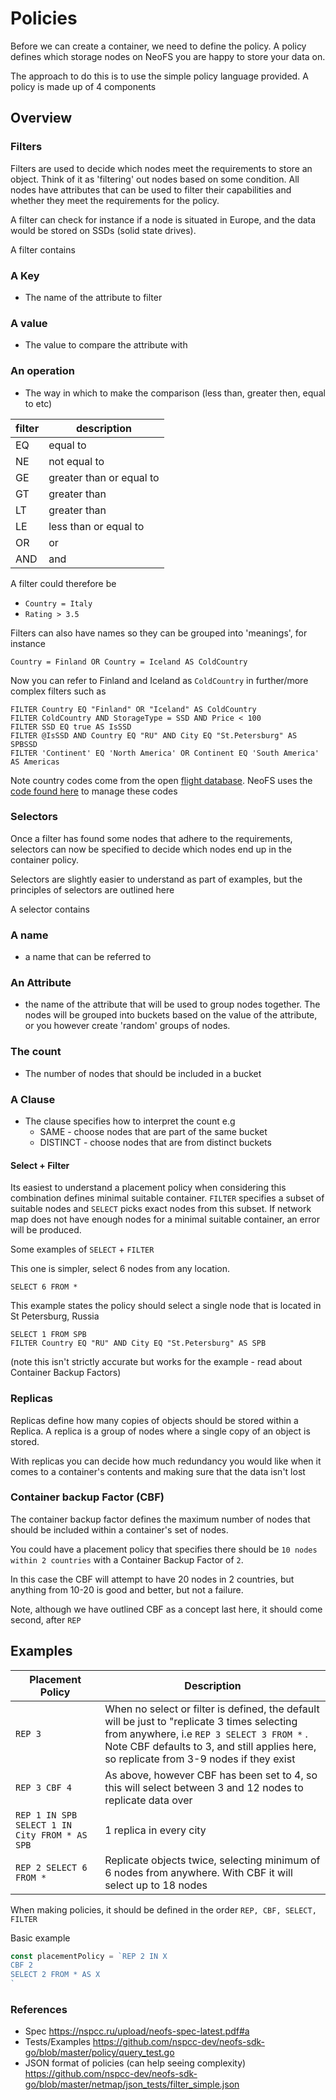 # Policies

Before we can create a container, we need to define the policy. A policy defines which storage nodes on NeoFS you are happy to store your data on.

The approach to do this is to use the simple policy language provided. A policy is made up of 4 components

## Overview

### Filters

Filters are used to decide which nodes meet the requirements to store an object. Think of it as 'filtering' out nodes based on some condition. All nodes have attributes that can be used to filter their capabilities and whether they meet the requirements for the policy.

A filter can check for instance if a node is situated in Europe, and the data would be stored on SSDs (solid state drives).

A filter contains

### A Key
  * The name of the attribute to filter
### A value
  * The value to compare the attribute with
### An operation
  * The way in which to make the comparison (less than, greater then, equal to etc)

| filter | description |
| ------ | ------ |
| EQ | equal to |
| NE | not equal to |
| GE | greater than or equal to |
| GT | greater than |
| LT | greater than |
| LE | less than or equal to |
| OR | or |
| AND | and |

A filter could therefore be 

- `Country = Italy`
- `Rating > 3.5`

Filters can also have names so they can be grouped into 'meanings', for instance

```shell
Country = Finland OR Country = Iceland AS ColdCountry
```

Now you can refer to Finland and Iceland as `ColdCountry` in further/more complex filters such as

```shell
FILTER Country EQ "Finland" OR "Iceland" AS ColdCountry
FILTER ColdCountry AND StorageType = SSD AND Price < 100
FILTER SSD EQ true AS IsSSD
FILTER @IsSSD AND Country EQ "RU" AND City EQ "St.Petersburg" AS SPBSSD
FILTER 'Continent' EQ 'North America' OR Continent EQ 'South America' AS Americas
```


Note country codes come from the open [flight database](https://raw.githubusercontent.com/jpatokal/openflights/master/data/countries.dat). NeoFS uses the [code found here](https://github.com/nspcc-dev/neofs-locode-db) to manage these codes
### Selectors

Once a filter has found some nodes that adhere to the requirements, selectors can now be specified to decide which nodes end up in the container policy.

Selectors are slightly easier to understand as part of examples, but the principles of selectors are outlined here

A selector contains

### A name
  * a name that can be referred to 
### An Attribute
  * the name of the attribute that will be used to group nodes together. The nodes will be grouped into buckets based on the value of the attribute, or you however create 'random' groups of nodes.
### The count
  * The number of nodes that should be included in a bucket
### A Clause
  * The clause specifies how to interpret the count e.g
    * SAME - choose nodes that are part of the same bucket
    * DISTINCT - choose nodes that are from distinct buckets


#### Select + Filter

Its easiest to understand a placement policy when considering this combination defines minimal suitable container. `FILTER` specifies a subset of suitable nodes and `SELECT` picks exact nodes from this subset. If network map does not have enough nodes for a minimal suitable container, an error will be produced.

Some examples of `SELECT` + `FILTER`

This one is simpler, select 6 nodes from any location.

```
SELECT 6 FROM *
```

This example states the policy should select a single node that is located in St Petersburg, Russia

```
SELECT 1 FROM SPB
FILTER Country EQ "RU" AND City EQ "St.Petersburg" AS SPB
```

(note this isn't strictly accurate but works for the example - read about Container Backup Factors)

### Replicas

Replicas define how many copies of objects should be stored within a Replica. A replica is a group of nodes where a single copy of an object is stored. 

With replicas you can decide how much redundancy you would like when it comes to a container's contents and making sure that the data isn't lost


### Container backup Factor (CBF)

The container backup factor defines the maximum number of nodes that should be included within a container's set of nodes.

You could have a placement policy that specifies there should be `10 nodes within 2 countries` with a Container Backup Factor of `2`.

In this case the CBF will attempt to have 20 nodes in 2 countries, but anything from 10-20 is good and better, but not a failure.

Note, although we have outlined CBF as a concept last here, it should come second, after `REP`

## Examples

| Placement Policy | Description |
|-------|-------|
| `REP 3` | When no select or filter is defined, the default will be just to "replicate 3 times selecting from anywhere, i.e `REP 3 SELECT 3 FROM *` . Note CBF defaults to 3, and still applies here, so replicate from 3-9 nodes if they exist |
| `REP 3 CBF 4` | As above, however CBF has been set to 4, so this will select between 3 and 12 nodes to replicate data over |
| `REP 1 IN SPB SELECT 1 IN City FROM * AS SPB` | 1 replica in every city |
| `REP 2 SELECT 6 FROM *` | Replicate objects twice, selecting minimum of 6 nodes from anywhere. With CBF it will select up to 18 nodes |

When making policies, it should be defined in the order `REP, CBF, SELECT, FILTER`

Basic example

```go
const placementPolicy = `REP 2 IN X
CBF 2
SELECT 2 FROM * AS X
`
```

### References

* Spec https://nspcc.ru/upload/neofs-spec-latest.pdf#a
* Tests/Examples https://github.com/nspcc-dev/neofs-sdk-go/blob/master/policy/query_test.go
* JSON format of policies (can help seeing complexity) https://github.com/nspcc-dev/neofs-sdk-go/blob/master/netmap/json_tests/filter_simple.json
